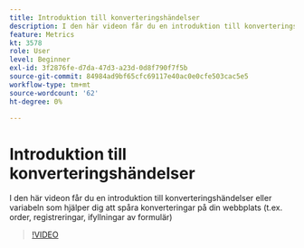 ```yaml
---
title: Introduktion till konverteringshändelser
description: I den här videon får du en introduktion till konverteringshändelser eller variabeln som hjälper dig att spåra konverteringar på din webbplats (t.ex. order, registreringar, ifyllningar av formulär)
feature: Metrics
kt: 3578
role: User
level: Beginner
exl-id: 3f2876fe-d7da-47d3-a23d-0d8f790f7f5b
source-git-commit: 84984ad9bf65cfc69117e40ac0e0cfe503cac5e5
workflow-type: tm+mt
source-wordcount: '62'
ht-degree: 0%

---
```


# Introduktion till konverteringshändelser

I den här videon får du en introduktion till konverteringshändelser eller variabeln som hjälper dig att spåra konverteringar på din webbplats (t.ex. order, registreringar, ifyllningar av formulär)

>[!VIDEO](https://video.tv.adobe.com/v/28764/?quality=12&learn=on)
